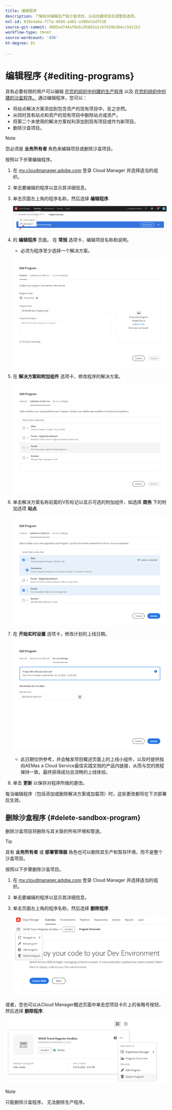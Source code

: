 ```yaml
---
title: 编辑程序
description: 了解如何编辑生产和沙盒项目，以在创建项目后调整其选项。
exl-id: 819e4a6e-f77a-4594-a402-a300dcbdf510
source-git-commit: d805ed744af0e5c95863a1c67439b384cc5d11b2
workflow-type: tm+mt
source-wordcount: '450'
ht-degree: 6%

---
```


# 编辑程序 {#editing-programs}

具有必要权限的用户可以编辑 [在您的组织中创建的生产程序](creating-production-programs.md) 以及 [在您的组织中创建的沙盒程序。](creating-sandbox-programs.md) 通过编辑程序，您可以：

* 将站点解决方案添加到包含资产的现有项目中，反之亦然。
* 从同时具有站点和资产的现有项目中删除站点或资产。
* 将第二个未使用的解决方案权利添加到现有项目或作为新项目。
* 删除沙盒项目。

>[!NOTE]
>
>您必须是 **业务所有者** 角色来编辑项目或删除沙盒项目。

按照以下步骤编辑程序。

1. 在 [my.cloudmanager.adobe.com](https://my.cloudmanager.adobe.com/) 登录 Cloud Manager 并选择适当的组织。

1. 单击要编辑的程序以显示其详细信息。

1. 单击页面左上角的程序名称，然后选择 **编辑程序**.

   ![编辑程序选项](assets/edit-program-overview.png)

1. 的 **编辑程序** 页面。 在 **常规** 选项卡，编辑项目名称和说明。

   * 必须为程序至少选择一个解决方案。

   ![“常规”选项卡](assets/edit-program-prod1.png)

1. 在 **解决方案和附加组件** 选项卡，修改程序的解决方案。

   ![选择解决方案](assets/edit-prg.png)

1. 单击解决方案名称前面的V形标记以显示可选的附加组件，如选择 **商务** 下的附加选项 **站点**.

   ![编辑加载项](assets/edit-program-add-on.png)

1. 在 **开始实时设置** 选项卡，修改计划的上线日期。

   ![编辑上线设置](assets/edit-program-go-live.png)

   * 此日期仅供参考，并会触发项目概述页面上的上线小组件，以及时提供指向AEMas a Cloud Service最佳实践文档的产品内链接，从而与您的旅程保持一致，最终获得成功且流畅的上线体验。

1. 单击 **更新** 以保存对程序所做的更改。

每当编辑程序（包括添加或删除解决方案或加载项）时，这些更改都将在下次部署后生效。

## 删除沙盒程序 {#delete-sandbox-program}

删除沙盒项目将删除与其关联的所有环境和管道。

>[!TIP]
>
>具有 **业务所有者** 或 **部署管理器** 角色也可以删除其生产和暂存环境，而不是整个沙盒项目。

按照以下步骤删除沙盒项目。

1. 在 [my.cloudmanager.adobe.com](https://my.cloudmanager.adobe.com/) 登录 Cloud Manager 并选择适当的组织。

1. 单击要编辑的程序以显示其详细信息。

1. 单击页面左上角的程序名称，然后选择 **删除程序**.

   ![删除程序选项](assets/delete-sandbox1.png)

或者，您也可以从Cloud Manager概述页面中单击您项目卡片上的省略号按钮，然后选择 **删除程序**.

![从项目卡中删除沙盒](assets/delete-sandbox2.png)

>[!NOTE]
>
>只能删除沙盒程序。 无法删除生产程序。
